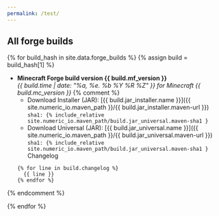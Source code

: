 ```yaml
---
permalink: /test/
---
```


## All forge builds

{% for build_hash in site.data.forge_builds %}
{% assign build = build_hash[1] %}

* **Minecraft Forge build version {{ build.mf_version }}**  
  *{{ build.time | date: "%a, %e. %b %Y %R %Z" }} for Minecraft {{
    build.mc_version
  }}*
{% comment %}
  - Download Installer (JAR): [{{ build.jar_installer.name }}]({{
    site.numeric_io.maven_path }}/{{ build.jar_installer.maven-url }})  
    `sha1: {% include_relative
       site.numeric_io.maven_path/build.jar_universal.maven-sha1
     }`
  - Download Universal (JAR): [{{ build.jar_universal.name }}]({{
    site.numeric_io.maven_path }}/{{ build.jar_universal.maven-url }})  
    `sha1: {% include_relative
      site.numeric_io.maven_path/build.jar_universal.maven-sha1
    }`
  Changelog
  ```
  {% for line in build.changelog %}
    {{ line }}
  {% endfor %}
  ```
{% endcomment %}

{% endfor %}
